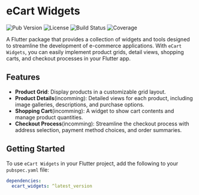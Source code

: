 # eCart Widgets

![Pub Version](https://img.shields.io/pub/v/ecart_widgets)
![License](https://img.shields.io/github/license/MaloWinrhy/ecart_widgets)
![Build Status](https://img.shields.io/travis/MaloWinrhy/ecart_widgets/main)
![Coverage](https://img.shields.io/codecov/c/github/MaloWinrhy/ecart_widgets)

A Flutter package that provides a collection of widgets and tools designed to streamline the development of e-commerce applications. With `eCart Widgets`, you can easily implement product grids, detail views, shopping carts, and checkout processes in your Flutter app.

## Features

- **Product Grid**: Display products in a customizable grid layout.
- **Product Details**(incomming): Detailed views for each product, including image galleries, descriptions, and purchase options.
- **Shopping Cart**(incomming): A widget to show cart contents and manage product quantities.
- **Checkout Process**(incomming): Streamline the checkout process with address selection, payment method choices, and order summaries.

## Getting Started

To use `eCart Widgets` in your Flutter project, add the following to your `pubspec.yaml` file:

```yaml
dependencies:
  ecart_widgets: ^latest_version
